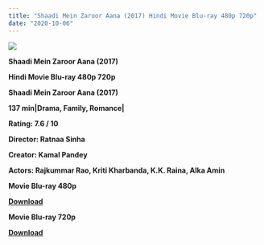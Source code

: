 ```yaml
---
title: "Shaadi Mein Zaroor Aana (2017) Hindi Movie Blu-ray 480p 720p"
date: "2020-10-06"
---
```


[**![](https://1.bp.blogspot.com/-9-Bn0O1IieU/XvDABRJYgAI/AAAAAAAADo0/Qj5i6OW9XIkTb8v1e9DUnCtzwAbTt1XYwCLcBGAsYHQ/s1600/01234rty.jpg)**](https://1.bp.blogspot.com/-9-Bn0O1IieU/XvDABRJYgAI/AAAAAAAADo0/Qj5i6OW9XIkTb8v1e9DUnCtzwAbTt1XYwCLcBGAsYHQ/s1600/01234rty.jpg)

 **Shaadi Mein Zaroor Aana (2017)**

**Hindi Movie Blu-ray 480p 720p** 

**Shaadi Mein Zaroor Aana (2017)**

**137 min|Drama, Family, Romance|**

**Rating: 7.6 / 10** 

**Director: Ratnaa Sinha**

**Creator: Kamal Pandey**

**Actors: Rajkummar Rao, Kriti Kharbanda, K.K. Raina, Alka Amin**

 **Movie Blu-ray 480p** 

**[Download](https://myglinks.xyz/6642)** 

 **Movie Blu-ray 720p** 

**[Download](https://myglinks.xyz/6643)**
